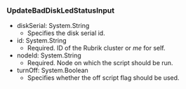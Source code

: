 ### UpdateBadDiskLedStatusInput


- diskSerial: System.String
  - Specifies the disk serial id.
- id: System.String
  - Required. ID of the Rubrik cluster or *me* for self.
- nodeId: System.String
  - Required. Node on which the script should be run.
- turnOff: System.Boolean
  - Specifies whether the off script flag should be used.
